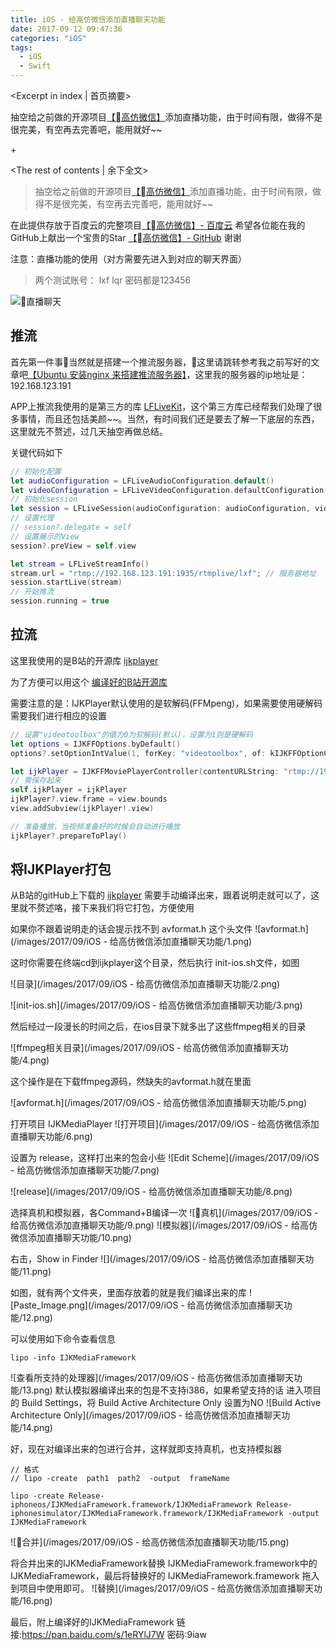 ```yaml
---
title: iOS - 给高仿微信添加直播聊天功能
date: 2017-09-12 09:47:36
categories: "iOS"
tags:
  - iOS
  - Swift
---
```


<Excerpt in index | 首页摘要> 

抽空给之前做的开源项目[【高仿微信】](https://github.com/LinXunFeng/LXFWeChat)添加直播功能，由于时间有限，做得不是很完美，有空再去完善吧，能用就好~~

+<!-- more -->

<The rest of contents | 余下全文>

> 抽空给之前做的开源项目[【高仿微信】](https://github.com/LinXunFeng/LXFWeChat)添加直播功能，由于时间有限，做得不是很完美，有空再去完善吧，能用就好~~

在此提供存放于百度云的完整项目[【高仿微信】- 百度云](https://pan.baidu.com/s/1bpB55Bx)
希望各位能在我的GitHub上献出一个宝贵的Star [【高仿微信】- GitHub](https://github.com/LinXunFeng/LXFWeChat)
谢谢


注意：直播功能的使用（对方需要先进入到对应的聊天界面）

> 两个测试账号： lxf lqr  密码都是123456

![直播聊天](https://github.com/LinXunFeng/LXFWeChat/raw/master/Screenshots/8.gif)

## 推流
首先第一件事当然就是搭建一个推流服务器，这里请跳转参考我之前写好的文章吧[【Ubuntu 安装nginx 来搭建推流服务器】](/2017/09/12/Ubuntu-安装nginx-来搭建推流服务器/)，这里我的服务器的ip地址是：192.168.123.191

APP上推流我使用的是第三方的库 [LFLiveKit](https://github.com/LaiFengiOS/LFLiveKit)，这个第三方库已经帮我们处理了很多事情，而且还包括美颜~~。当然，有时间我们还是要去了解一下底层的东西，这里就先不赘述，过几天抽空再做总结。

关键代码如下

```swift
// 初始化配置
let audioConfiguration = LFLiveAudioConfiguration.default()
let videoConfiguration = LFLiveVideoConfiguration.defaultConfiguration(for: .low2, outputImageOrientation: .portrait)
// 初始化session
let session = LFLiveSession(audioConfiguration: audioConfiguration, videoConfiguration: videoConfiguration)
// 设置代理
// session?.delegate = self
// 设置展示的View
session?.preView = self.view
```

```swift
let stream = LFLiveStreamInfo()
stream.url = "rtmp://192.168.123.191:1935/rtmplive/lxf"; // 服务器地址
session.startLive(stream)
// 开始推流
session.running = true
```

## 拉流
这里我使用的是B站的开源库 [ijkplayer](https://github.com/Bilibili/ijkplayer) 

为了方便可以用这个 [编译好的B站开源库](https://github.com/LinXunFeng/IJKFramework)

需要注意的是：IJKPlayer默认使用的是软解码(FFMpeng)，如果需要使用硬解码需要我们进行相应的设置
```swift
// 设置"videotoolbox"的值为0为软解码(默认)，设置为1则是硬解码
let options = IJKFFOptions.byDefault()
options?.setOptionIntValue(1, forKey: "videotoolbox", of: kIJKFFOptionCategoryPlayer)

let ijkPlayer = IJKFFMoviePlayerController(contentURLString: "rtmp://192.168.123.191:1935/rtmplive/lxf", with: options)
// 需保存起来
self.ijkPlayer = ijkPlayer
ijkPlayer?.view.frame = view.bounds
view.addSubview(ijkPlayer!.view)

// 准备播放，当视频准备好的时候会自动进行播放
ijkPlayer?.prepareToPlay()
```

## 将IJKPlayer打包

从B站的gitHub上下载的 [ijkplayer](https://github.com/Bilibili/ijkplayer) 需要手动编译出来，跟着说明走就可以了，这里就不赘述咯，接下来我们将它打包，方便使用

如果你不跟着说明走的话会提示找不到 avformat.h 这个头文件
![avformat.h](/images/2017/09/iOS - 给高仿微信添加直播聊天功能/1.png)

这时你需要在终端cd到ijkplayer这个目录，然后执行 init-ios.sh文件，如图

![目录](/images/2017/09/iOS - 给高仿微信添加直播聊天功能/2.png)

![init-ios.sh](/images/2017/09/iOS - 给高仿微信添加直播聊天功能/3.png)

然后经过一段漫长的时间之后，在ios目录下就多出了这些ffmpeg相关的目录

![ffmpeg相关目录](/images/2017/09/iOS - 给高仿微信添加直播聊天功能/4.png)

这个操作是在下载ffmpeg源码，然缺失的avformat.h就在里面

![avformat.h](/images/2017/09/iOS - 给高仿微信添加直播聊天功能/5.png)


打开项目 IJKMediaPlayer
![打开项目](/images/2017/09/iOS - 给高仿微信添加直播聊天功能/6.png)

设置为 release，这样打出来的包会小些
![Edit Scheme](/images/2017/09/iOS - 给高仿微信添加直播聊天功能/7.png)

![release](/images/2017/09/iOS - 给高仿微信添加直播聊天功能/8.png)

选择真机和模拟器，各Command+B编译一次
![真机](/images/2017/09/iOS - 给高仿微信添加直播聊天功能/9.png)
![模拟器](/images/2017/09/iOS - 给高仿微信添加直播聊天功能/10.png)

右击，Show in Finder
![](/images/2017/09/iOS - 给高仿微信添加直播聊天功能/11.png)

如图，就有两个文件夹，里面存放着的就是我们编译出来的库
![Paste_Image.png](/images/2017/09/iOS - 给高仿微信添加直播聊天功能/12.png)

可以使用如下命令查看信息
```shell 
lipo -info IJKMediaFramework
```
![查看所支持的处理器](/images/2017/09/iOS - 给高仿微信添加直播聊天功能/13.png)
默认模拟器编译出来的包是不支持i386，如果希望支持的话
进入项目的 Build Settings，将 Build Active Architecture Only 设置为NO
![Build Active Architecture Only](/images/2017/09/iOS - 给高仿微信添加直播聊天功能/14.png)

好，现在对编译出来的包进行合并，这样就即支持真机，也支持模拟器
```shell
// 格式
// lipo -create  path1  path2  -output  frameName

lipo -create Release-iphoneos/IJKMediaFramework.framework/IJKMediaFramework Release-iphonesimulator/IJKMediaFramework.framework/IJKMediaFramework -output IJKMediaFramework
```

![合并](/images/2017/09/iOS - 给高仿微信添加直播聊天功能/15.png)

将合并出来的IJKMediaFramework替换 IJKMediaFramework.framework中的IJKMediaFramework，最后将替换好的 IJKMediaFramework.framework 拖入到项目中使用即可。
![替换](/images/2017/09/iOS - 给高仿微信添加直播聊天功能/16.png)

最后，附上编译好的IJKMediaFramework
链接:https://pan.baidu.com/s/1eRYlJ7W 密码:9iaw



<div class="github-widget" data-repo="LinXunFeng/LXFWeChat"></div>
